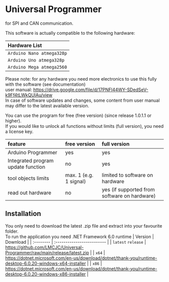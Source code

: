 # Universal Programmer

for SPI and CAN communication.

This software is actually compatible to the following hardware:

| Hardware List |
| :-------- |
| `Arduino Nano atmega328p` |
| `Arduino Uno atmega328p` |
| `Arduino Mega atmega2560` |

Please note: for any hardware you need more electronics to use this fully with the software (see documentation)\
user manual: https://drive.google.com/file/d/17PNFl44WY-SDedSeV-k9Ff4tLWkQUlAu/view \
In case of software updates and changes, some content from user manual may differ to the latest available version.

You can use the program for free (free version) (since release 1.0.1.1 or higher).\
If you would like to unlock all functions without limits (full version), you need a license key.

feature | free version | full version |
| :-- | :--| :-- |
Arduino Programmer | yes | yes |
Integrated program update function | no | yes |
tool objects limits | max. 1 (e.g. 1 signal) | limited to software on hardware |
read out hardware | no | yes (if supported from software on hardware) |

## Installation

You only need to download the latest .zip file and extract into your favourite folder.\
To run the application you need .NET Framework 6.0 runtime
| Version | Download                |
| :-------- | :------------------------- |
| `latest` `release` | https://github.com/LMCJC/Universal-Programmer/raw/main/release/latest.zip |
| `x64` | https://dotnet.microsoft.com/en-us/download/dotnet/thank-you/runtime-desktop-6.0.20-windows-x64-installer |
| `x86` | https://dotnet.microsoft.com/en-us/download/dotnet/thank-you/runtime-desktop-6.0.20-windows-x86-installer |